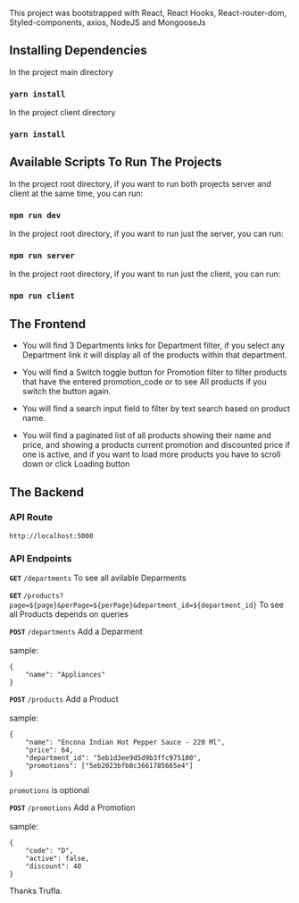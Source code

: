This project was bootstrapped with React, React Hooks, React-router-dom, Styled-components, axios, NodeJS and MongooseJs

## Installing Dependencies

In the project main directory

### `yarn install`

In the project client directory

### `yarn install`

## Available Scripts To Run The Projects

In the project root directory, if you want to run both projects server and client at the same time, you can run:

### `npm run dev`

In the project root directory, if you want to run just the server, you can run:

### `npm run server`

In the project root directory, if you want to run just the client, you can run:

### `npm run client`


## The Frontend

* You will find 3 Departments links for Department filter, if you select any Department link it will display all of the products within that department.<br />

* You will find a Switch toggle button for Promotion filter to filter products that have the entered promotion_code or to see All products if you switch the button again.<br />

* You will find a search input field to filter by text search based on product name.<br />

* You will find a paginated list of all products showing their name and price, and showing a products current promotion and discounted price if one is active, and if you want to load more products you have to scroll down or click Loading button

## The Backend

### API Route

`http://localhost:5000`

### API Endpoints

**`GET`** `/departments`
To see all avilable Deparments<br />

**`GET`** `/products?page=${page}&perPage=${perPage}&department_id=${department_id}`
To see all Products depends on queries<br />

**`POST`** `/departments`
Add a Deparment<br /><br />
sample:<br />

```
{
	"name": "Appliances"
}
```

**`POST`** `/products`
Add a Product<br /><br />
sample:<br />

```
{
	"name": "Encona Indian Hot Pepper Sauce - 220 Ml",
	"price": 64,
	"department_id": "5eb1d3ee9d5d9b3ffc975100",
	"promotions": ["5eb2023bfb8c3661785665e4"]
}
```
`promotions` is optional

**`POST`** `/promotions`
Add a Promotion<br /><br />
sample:<br />

```
{
	"code": "D",
	"active": false,
	"discount": 40
}
```


Thanks Trufla.